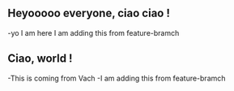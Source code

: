 ## Heyooooo everyone, ciao ciao !
-yo I am here
I am adding this  from feature-bramch
## Ciao, world !
-This is coming from Vach
-I am adding this  from feature-bramch